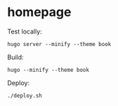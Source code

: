# homepage

Test locally:

```
hugo server --minify --theme book
```

Build:

```
hugo --minify --theme book 
```

Deploy:

```
./deploy.sh
```